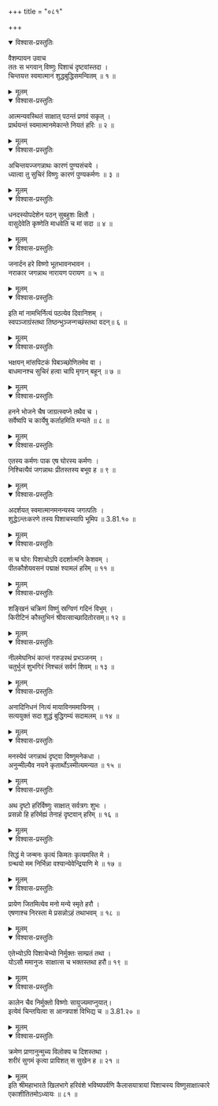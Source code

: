 +++
title = "०८१"

+++

<details open><summary>विश्वास-प्रस्तुतिः</summary>

वैशम्पायन उवाच  
ततः स भगवान् विष्णुः पिशाचं दृष्टवांस्तदा ।  
चिन्तयत्त स्वमात्मानं शुद्धबुद्धिसमन्वितम् ॥ १ ॥
</details>

<details><summary>मूलम्</summary>

वैशम्पायन उवाच  
ततः स भगवान् विष्णुः पिशाचं दृष्टवांस्तदा ।  
चिन्तयत्त स्वमात्मानं शुद्धबुद्धिसमन्वितम् ॥ १ ॥
</details>

<details open><summary>विश्वास-प्रस्तुतिः</summary>

आत्मन्यवस्थितं साक्षात् पठन्तं प्रणवं सकृत् ।  
प्रार्थयन्तं स्वमात्मानमेकान्ते नियतं हरिः ॥ २ ॥
</details>

<details><summary>मूलम्</summary>

आत्मन्यवस्थितं साक्षात् पठन्तं प्रणवं सकृत् ।  
प्रार्थयन्तं स्वमात्मानमेकान्ते नियतं हरिः ॥ २ ॥
</details>

<details open><summary>विश्वास-प्रस्तुतिः</summary>

अचिन्तयज्जगन्नाथः कारणं पुण्यसंचये ।  
ध्यात्वा तु सुचिरं विष्णुः कारणं पुण्यकर्मणः ॥ ३ ॥
</details>

<details><summary>मूलम्</summary>

अचिन्तयज्जगन्नाथः कारणं पुण्यसंचये ।  
ध्यात्वा तु सुचिरं विष्णुः कारणं पुण्यकर्मणः ॥ ३ ॥
</details>

<details open><summary>विश्वास-प्रस्तुतिः</summary>

धनदस्योपदेशेन पठन् सुबहुशः क्षितौ ।  
वासुदेवेति कृष्णेति माधवेति च मां सदा ॥ ४ ॥
</details>

<details><summary>मूलम्</summary>

धनदस्योपदेशेन पठन् सुबहुशः क्षितौ ।  
वासुदेवेति कृष्णेति माधवेति च मां सदा ॥ ४ ॥
</details>

<details open><summary>विश्वास-प्रस्तुतिः</summary>

जनार्दन हरे विष्णो भूतभावनभावन ।  
नराकार जगन्नाथ नारायण परायण ॥ ५ ॥
</details>

<details><summary>मूलम्</summary>

जनार्दन हरे विष्णो भूतभावनभावन ।  
नराकार जगन्नाथ नारायण परायण ॥ ५ ॥
</details>

<details open><summary>विश्वास-प्रस्तुतिः</summary>

इति मां नामभिर्नित्यं पठत्येव दिवानिशम् ।  
स्वपञ्जाग्रंस्तथा तिष्ठन्भुञ्जन्गच्छंस्तथा वदन्॥ ६ ॥
</details>

<details><summary>मूलम्</summary>

इति मां नामभिर्नित्यं पठत्येव दिवानिशम् ।  
स्वपञ्जाग्रंस्तथा तिष्ठन्भुञ्जन्गच्छंस्तथा वदन्॥ ६ ॥
</details>

<details open><summary>विश्वास-प्रस्तुतिः</summary>

भक्षयन् मांसपिटकं पिबञ्च्छोणितमेव वा ।  
बाधमानश्च सुचिरं हत्वा चापि मृगान् बहून् ॥ ७ ॥
</details>

<details><summary>मूलम्</summary>

भक्षयन् मांसपिटकं पिबञ्च्छोणितमेव वा ।  
बाधमानश्च सुचिरं हत्वा चापि मृगान् बहून् ॥ ७ ॥
</details>

<details open><summary>विश्वास-प्रस्तुतिः</summary>

हनने भोजने चैष जाग्रत्स्वप्ने तथैव च ।  
सर्वेष्वपि च कार्येषु कर्ताहमिति मन्यते ॥ ८ ॥
</details>

<details><summary>मूलम्</summary>

हनने भोजने चैष जाग्रत्स्वप्ने तथैव च ।  
सर्वेष्वपि च कार्येषु कर्ताहमिति मन्यते ॥ ८ ॥
</details>

<details open><summary>विश्वास-प्रस्तुतिः</summary>

एतस्य कर्मणः पाक एष घोरस्य कर्मणः ।  
निश्चित्यैवं जगन्नाथः प्रीतस्तस्य बभूव ह ॥ ९ ॥
</details>

<details><summary>मूलम्</summary>

एतस्य कर्मणः पाक एष घोरस्य कर्मणः ।  
निश्चित्यैवं जगन्नाथः प्रीतस्तस्य बभूव ह ॥ ९ ॥
</details>

<details open><summary>विश्वास-प्रस्तुतिः</summary>

अदर्शयत् स्वमात्मानमनन्यस्य जगत्पतिः ।  
शुद्धेऽन्तःकरणे तस्य पिशाचस्यापि भूमिप ॥ 3.81.१० ॥
</details>

<details><summary>मूलम्</summary>

अदर्शयत् स्वमात्मानमनन्यस्य जगत्पतिः ।  
शुद्धेऽन्तःकरणे तस्य पिशाचस्यापि भूमिप ॥ 3.81.१० ॥
</details>

<details open><summary>विश्वास-प्रस्तुतिः</summary>

स च घोरः पिशाचोऽपि ददर्शात्मनि केशवम् ।  
पीतकौशेयवसनं पद्माक्षं श्यामलं हरिम् ॥ ११ ॥
</details>

<details><summary>मूलम्</summary>

स च घोरः पिशाचोऽपि ददर्शात्मनि केशवम् ।  
पीतकौशेयवसनं पद्माक्षं श्यामलं हरिम् ॥ ११ ॥
</details>

<details open><summary>विश्वास-प्रस्तुतिः</summary>

शङ्खिनं चक्रिणं विष्णुं स्रग्विणं गदिनं विभुम् ।  
किरीटिनं कौस्तुभिनं श्रीवत्साच्छादितोरसम्॥ १२ ॥
</details>

<details><summary>मूलम्</summary>

शङ्खिनं चक्रिणं विष्णुं स्रग्विणं गदिनं विभुम् ।  
किरीटिनं कौस्तुभिनं श्रीवत्साच्छादितोरसम्॥ १२ ॥
</details>

<details open><summary>विश्वास-प्रस्तुतिः</summary>

नीलमेघनिभं कान्तं गरुडस्थं प्रभञ्जनम् ।  
चतुर्भुजं शुभगिरं निश्चलं सर्वगं शिवम् ॥ १३ ॥
</details>

<details><summary>मूलम्</summary>

नीलमेघनिभं कान्तं गरुडस्थं प्रभञ्जनम् ।  
चतुर्भुजं शुभगिरं निश्चलं सर्वगं शिवम् ॥ १३ ॥
</details>

<details open><summary>विश्वास-प्रस्तुतिः</summary>

अनादिनिधनं नित्यं मायाविनममायिनम् ।  
सत्ययुक्तं सदा शुद्धं बुद्धिगम्यं सदामलम् ॥ १४ ॥
</details>

<details><summary>मूलम्</summary>

अनादिनिधनं नित्यं मायाविनममायिनम् ।  
सत्ययुक्तं सदा शुद्धं बुद्धिगम्यं सदामलम् ॥ १४ ॥
</details>

<details open><summary>विश्वास-प्रस्तुतिः</summary>

मनस्येवं जगन्नाथं दृष्ट्वा विष्णुमनेकधा ।  
अनुन्मील्यैव नयने कृतार्थोऽस्मीत्यमन्यत ॥ १५ ॥
</details>

<details><summary>मूलम्</summary>

मनस्येवं जगन्नाथं दृष्ट्वा विष्णुमनेकधा ।  
अनुन्मील्यैव नयने कृतार्थोऽस्मीत्यमन्यत ॥ १५ ॥
</details>

<details open><summary>विश्वास-प्रस्तुतिः</summary>

अथ दृष्टो हरिर्विष्णुः साक्षात् सर्वत्रगः शुभः ।  
प्रसन्नो हि हरिर्मह्यं तेनाहं दृष्टवान् हरिम् ॥ १६ ॥
</details>

<details><summary>मूलम्</summary>

अथ दृष्टो हरिर्विष्णुः साक्षात् सर्वत्रगः शुभः ।  
प्रसन्नो हि हरिर्मह्यं तेनाहं दृष्टवान् हरिम् ॥ १६ ॥
</details>

<details open><summary>विश्वास-प्रस्तुतिः</summary>

सिद्धं मे जन्मनः कृत्यं किमतः कृत्यमस्ति मे ।  
ग्रन्थयो मम निर्भिन्ना वश्यान्येवेन्द्रियाणि मे ॥ १७ ॥
</details>

<details><summary>मूलम्</summary>

सिद्धं मे जन्मनः कृत्यं किमतः कृत्यमस्ति मे ।  
ग्रन्थयो मम निर्भिन्ना वश्यान्येवेन्द्रियाणि मे ॥ १७ ॥
</details>

<details open><summary>विश्वास-प्रस्तुतिः</summary>

प्रायेण जितमित्येव मनो मन्ये स्मृते हरौ ।  
एषणाश्च निरस्ता मे प्रसन्नोऽहं तथाभवम् ॥ १८ ॥
</details>

<details><summary>मूलम्</summary>

प्रायेण जितमित्येव मनो मन्ये स्मृते हरौ ।  
एषणाश्च निरस्ता मे प्रसन्नोऽहं तथाभवम् ॥ १८ ॥
</details>

<details open><summary>विश्वास-प्रस्तुतिः</summary>

एतेभ्योऽपि पिशाचेभ्यो निर्मुक्तः साम्प्रतं तथा ।  
योऽसौ ममानुजः साक्षात्स च भक्तस्तथा हरौ॥ १९ ॥
</details>

<details><summary>मूलम्</summary>

एतेभ्योऽपि पिशाचेभ्यो निर्मुक्तः साम्प्रतं तथा ।  
योऽसौ ममानुजः साक्षात्स च भक्तस्तथा हरौ॥ १९ ॥
</details>

<details open><summary>विश्वास-प्रस्तुतिः</summary>

कालेन चैव निर्मुक्तो विष्णोः सायुज्यमाप्नुयात्।  
इत्येवं चिन्तयित्वा स आन्त्रपाशं विभिद्य च ॥ 3.81.२० ॥
</details>

<details><summary>मूलम्</summary>

कालेन चैव निर्मुक्तो विष्णोः सायुज्यमाप्नुयात्।  
इत्येवं चिन्तयित्वा स आन्त्रपाशं विभिद्य च ॥ 3.81.२० ॥
</details>

<details open><summary>विश्वास-प्रस्तुतिः</summary>

क्रमेण प्राणानुन्मुच्य विलोक्य च दिशस्तथा ।  
शरीरं सुगमं कृत्वा प्राविशत् स सुखेन ह ॥ २१ ॥
</details>

<details><summary>मूलम्</summary>

क्रमेण प्राणानुन्मुच्य विलोक्य च दिशस्तथा ।  
शरीरं सुगमं कृत्वा प्राविशत् स सुखेन ह ॥ २१ ॥
</details>
इति श्रीमहाभारते खिलभागे हरिवंशे भविष्यपर्वणि कैलासयात्रायां पिशाचस्य विष्णुसाक्षात्कारे एकाशीतितमोऽध्यायः ॥ ८१ ॥